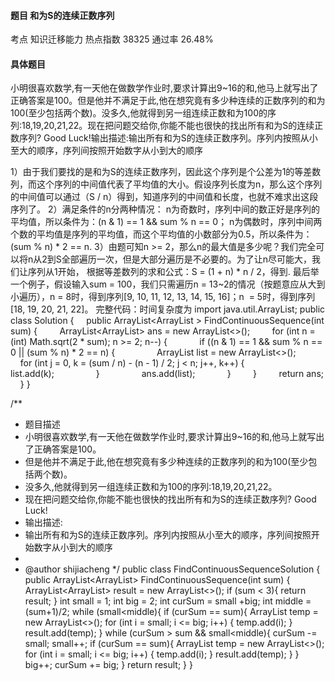 #### 题目    和为S的连续正数序列

考点    	知识迁移能力	热点指数    38325	通过率    26.48%

#### 具体题目    

小明很喜欢数学,有一天他在做数学作业时,要求计算出9~16的和,他马上就写出了正确答案是100。但是他并不满足于此,他在想究竟有多少种连续的正数序列的和为100(至少包括两个数)。没多久,他就得到另一组连续正数和为100的序列:18,19,20,21,22。现在把问题交给你,你能不能也很快的找出所有和为S的连续正数序列? Good Luck!输出描述:输出所有和为S的连续正数序列。序列内按照从小至大的顺序，序列间按照开始数字从小到大的顺序

  1）由于我们要找的是和为S的连续正数序列，因此这个序列是个公差为1的等差数列，而这个序列的中间值代表了平均值的大小。假设序列长度为n，那么这个序列的中间值可以通过（S / n）得到，知道序列的中间值和长度，也就不难求出这段序列了。    2）满足条件的n分两种情况：    n为奇数时，序列中间的数正好是序列的平均值，所以条件为：(n & 1) == 1 && sum % n == 0；    n为偶数时，序列中间两个数的平均值是序列的平均值，而这个平均值的小数部分为0.5，所以条件为：(sum % n) * 2 == n.    3）由题可知n >= 2，那么n的最大值是多少呢？我们完全可以将n从2到S全部遍历一次，但是大部分遍历是不必要的。为了让n尽可能大，我们让序列从1开始，    根据等差数列的求和公式：S = (1 + n) * n / 2，得到.       最后举一个例子，假设输入sum = 100，我们只需遍历n = 13~2的情况（按题意应从大到小遍历），n = 8时，得到序列[9, 10, 11, 12, 13, 14, 15, 16]；n  = 5时，得到序列[18, 19, 20, 21, 22]。    完整代码：时间复杂度为   import java.util.ArrayList;
public class Solution {
    public ArrayList<ArrayList<Integer> > FindContinuousSequence(int sum) {
        ArrayList<ArrayList<Integer>> ans = new ArrayList<>();
        for (int n = (int) Math.sqrt(2 * sum); n >= 2; n--) {
            if ((n & 1) == 1 && sum % n == 0 || (sum % n) * 2 == n) {
                ArrayList<Integer> list = new ArrayList<>();
                for (int j = 0, k = (sum / n) - (n - 1) / 2; j < n; j++, k++) {
                    list.add(k);
                }
                ans.add(list);
            }
        }
        return ans;
    }
}  


/**
 * 题目描述
 * 小明很喜欢数学,有一天他在做数学作业时,要求计算出9~16的和,他马上就写出了正确答案是100。
 * 但是他并不满足于此,他在想究竟有多少种连续的正数序列的和为100(至少包括两个数)。
 * 没多久,他就得到另一组连续正数和为100的序列:18,19,20,21,22。
 * 现在把问题交给你,你能不能也很快的找出所有和为S的连续正数序列? Good Luck!
 * 输出描述:
 * 输出所有和为S的连续正数序列。序列内按照从小至大的顺序，序列间按照开始数字从小到大的顺序
 *
 * @author shijiacheng
 */
public class FindContinuousSequenceSolution {
    public ArrayList<ArrayList<Integer>> FindContinuousSequence(int sum) {
        ArrayList<ArrayList<Integer>> result = new ArrayList<>();
        if (sum < 3){
            return result;
        }
        int small = 1;
        int big = 2;
        int curSum = small +big;
        int middle = (sum+1)/2;
        while (small<middle){
            if (curSum == sum){
                ArrayList<Integer> temp = new ArrayList<>();
                for (int i = small; i <= big; i++) {
                    temp.add(i);
                }
                result.add(temp);
            }
            while (curSum > sum && small<middle){
                curSum -= small;
                small++;
                if (curSum == sum){
                    ArrayList<Integer> temp = new ArrayList<>();
                    for (int i = small; i <= big; i++) {
                        temp.add(i);
                    }
                    result.add(temp);
                }
            }
            big++;
            curSum += big;
        }
        return result;
    }
}

